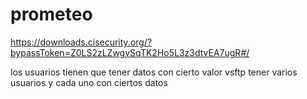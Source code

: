 # prometeo




https://downloads.cisecurity.org/?bypassToken=Z0LS2zLZwgvSqTK2Ho5L3z3dtvEA7ugR#/



los usuarios tienen que tener datos con cierto valor
vsftp tener varios usuarios y cada uno con ciertos datos








